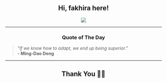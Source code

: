 <h2 align="center"> Hi, fakhira here!</h2>

<p align="center">
<a href="https://github.com/fakhiralkda" alt="github streak"><img src="https://dvst-streak.herokuapp.com/?user=fakhiralkda&theme=tokyonight&fire=DD472C"></a>
</p>

<hr>
<h3 align="center">Quote of The Day</h3>
<p align="center">
<blockquote>
<i>"If we know how to adapt, we end up being superior."</i>
<br>
<b>- Ming-Dao Deng</b>
</blockquote>
</p>


<hr>
<h2 align="center">Thank You 🙏🏼</h2>
